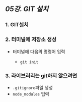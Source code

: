 ## _05강. GIT 설치_ 



### 1. GIT설치





### 2. 터미널에 저장소 생성

- 터미널에 다음의 명령어 입력

  - `git init` 

    



### 3. 라이브러리는 git하지 않으려면

- `.gitignore`파일 생성
- `node_modules` 입력



